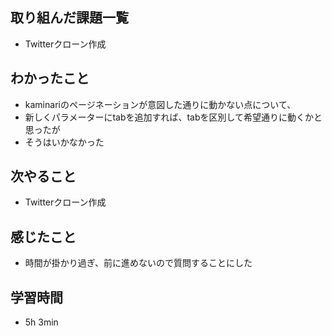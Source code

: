 ## 取り組んだ課題一覧
- Twitterクローン作成
## わかったこと
- kaminariのページネーションが意図した通りに動かない点について、
- 新しくパラメーターにtabを追加すれば、tabを区別して希望通りに動くかと思ったが
- そうはいかなかった
## 次やること
- Twitterクローン作成
## 感じたこと
- 時間が掛かり過ぎ、前に進めないので質問することにした
## 学習時間
- 5h 3min